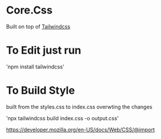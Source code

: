 # Core.Css

Built on top of [Tailwindcss](https://tailwindcss.com/docs/installation/)

# To Edit just run 

'npm install tailwindcss'


# To Build Style
built from the styles.css to index.css overwting the changes

'npx tailwindcss build index.css -o output.css'


https://developer.mozilla.org/en-US/docs/Web/CSS/@import